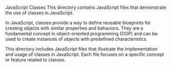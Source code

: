 JavaScript Classes
This directory contains JavaScript files that demonstrate the use of classes in JavaScript.

In JavaScript, classes provide a way to define reusable blueprints for creating objects with similar properties and behaviors. They are a fundamental concept in object-oriented programming (OOP) and can be used to create instances of objects with predefined characteristics.

This directory includes JavaScript files that illustrate the implementation and usage of classes in JavaScript. Each file focuses on a specific concept or feature related to classes.
